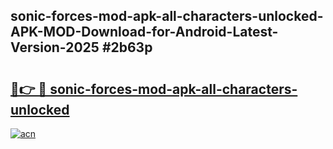 ## sonic-forces-mod-apk-all-characters-unlocked-APK-MOD-Download-for-Android-Latest-Version-2025 #2b63p

# <h2><a href="https://andorid.site?title=sonic-forces-mod-apk-all-characters-unlocked&ref=12M">🔗👉 🔴 sonic-forces-mod-apk-all-characters-unlocked</a></h2>

[![acn](https://github.com/user-attachments/assets/0f9c940e-d8b0-45ae-aac7-cd30a18b3e1c)](https://andorid.site?title=sonic-forces-mod-apk-all-characters-unlocked&ref=12M)

